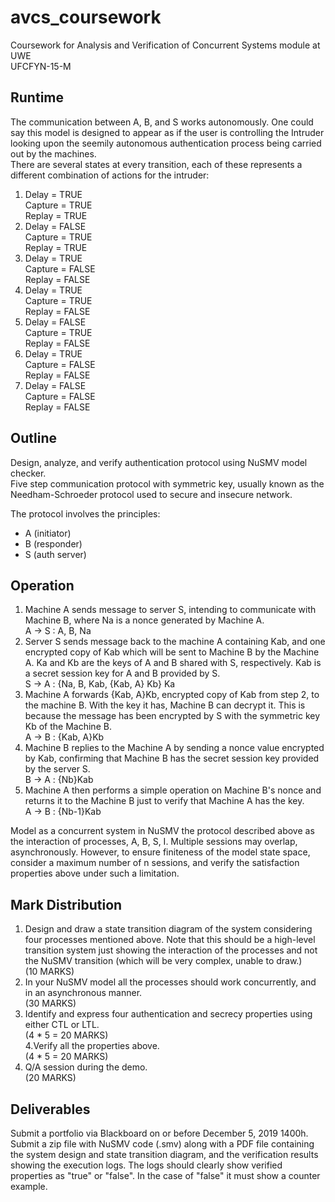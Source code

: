 # avcs_coursework

Coursework for Analysis and Verification of Concurrent Systems module at UWE  
UFCFYN-15-M  
  
## Runtime  
The communication between A, B, and S works autonomously. One could say this
model is designed to appear as if the user is controlling the Intruder looking
upon the seemily autonomous authentication process being carried out by the
machines.  
There are several states at every transition, each of these represents a
different combination of actions for the intruder:  
1. Delay = TRUE  
	Capture = TRUE  
	Replay = TRUE   
2. Delay = FALSE  
	Capture = TRUE  
	Replay = TRUE  
3. Delay = TRUE  
	Capture = FALSE  
	Replay = FALSE  
4. Delay = TRUE  
	Capture = TRUE  
	Replay = FALSE  
5. Delay = FALSE  
	Capture = TRUE  
	Replay = FALSE  
6. Delay = TRUE  
	Capture = FALSE  
	Replay = FALSE  
7. Delay = FALSE  
	Capture = FALSE  
	Replay = FALSE  
  
## Outline  
Design, analyze, and verify authentication protocol using NuSMV model checker.  
Five step communication protocol with symmetric key, usually known as the 
Needham-Schroeder protocol used to secure and insecure network.  

The protocol involves the principles:  
* A (initiator)  
* B (responder)  
* S (auth server)  

## Operation  
1. Machine A sends message to server S, intending to communicate with Machine B,
where Na is a nonce generated by Machine A.  
A -> S : A, B, Na  
2. Server S sends message back to the machine A containing Kab, and one
encrypted copy of Kab which will be sent to Machine B by the Machine A. Ka and
Kb are the keys of A and B shared with S, respectively. Kab is a secret session
key for A and B provided by S.  
S -> A : {Na, B, Kab, {Kab, A} Kb} Ka  
3. Machine A forwards {Kab, A}Kb, encrypted copy of Kab from step 2, to the
machine B. With the key it has, Machine B can decrypt it. This is because the
message has been encrypted by S with the symmetric key Kb of the Machine B.  
A -> B : {Kab, A}Kb  
4. Machine B replies to the Machine A by sending a nonce value encrypted by Kab,
confirming that Machine B has the secret session key provided by the server S.  
B -> A : {Nb}Kab  
5. Machine A then performs a simple operation on Machine B's nonce and returns 
it to the Machine B just to verify that Machine A has the key.  
A -> B : {Nb-1}Kab  
  
Model as a concurrent system in NuSMV the protocol described above as the
interaction of processes, A, B, S, I. Multiple sessions may overlap,
asynchronously. However, to ensure finiteness of the model state space, consider
a maximum number of n sessions, and verify the satisfaction properties above
under such a limitation.  
  
## Mark Distribution  
1. Design and draw a state transition diagram of the system considering four
processes mentioned above. Note that this should be a high-level transition
system just showing the interaction of the processes and not the NuSMV 
transition (which will be very complex, unable to draw.)   
(10 MARKS)  
2. In your NuSMV model all the processes should work concurrently, and in an
asynchronous manner.   
(30 MARKS)  
3. Identify and express four authentication and secrecy properties using either
CTL or LTL.  
(4 * 5 = 20 MARKS)  
4.Verify all the properties above.  
(4 * 5 = 20 MARKS)  
5. Q/A session during the demo.  
(20 MARKS)  
  
## Deliverables  
Submit a portfolio via Blackboard on or before December 5, 2019 1400h.  
Submit a zip file with NuSMV code (.smv) along with a PDF file containing the
system design and state transition diagram, and the verification results showing
the execution logs. The logs should clearly show verified properties as "true"
or "false". In the case of "false" it must show a counter example.